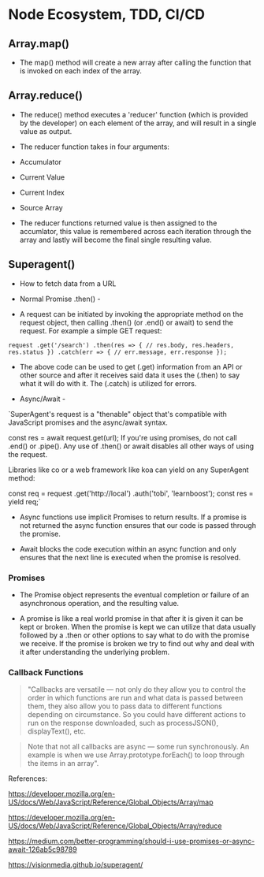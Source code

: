 # Node Ecosystem, TDD, CI/CD

## Array.map()

- The map() method will create a new array after calling the function that is invoked on each index of the array.

## Array.reduce()

- The reduce() method executes a 'reducer' function (which is provided by the developer) on each element of the array, and will result in a single value as output.

- The reducer function takes in four arguments:

* Accumulator

* Current Value

* Current Index

* Source Array

- The reducer functions returned value is then assigned to the accumlator, this value is remembered across each iteration through the array and lastly will become the final single resulting value.

## Superagent()
- How to fetch data from a URL

* Normal Promise .then() - 

- A request can be initiated by invoking the appropriate method on the request object, then calling .then() (or .end() or await) to send the request. For example a simple GET request:

 `request
   .get('/search')
   .then(res => {
      // res.body, res.headers, res.status
   })
   .catch(err => {
      // err.message, err.response
   });`

- The above code can be used to get (.get) information from an API or other source and after it receives said data it uses the (.then) to say what it will do with it.  The (.catch) is utilized for errors.

* Async/Await - 

`SuperAgent's request is a "thenable" object that's compatible with JavaScript promises and the async/await syntax.

const res = await request.get(url);
If you're using promises, do not call .end() or .pipe(). Any use of .then() or await disables all other ways of using the request.

Libraries like co or a web framework like koa can yield on any SuperAgent method:

const req = request
  .get('http://local')
  .auth('tobi', 'learnboost');
const res = yield req;`

* Async functions use implicit Promises to return results.  If a promise is not returned the async function ensures that our code is passed through the promise.

- Await blocks the code execution within an async function and only ensures that the next line is executed when the promise is resolved.


### Promises
- The Promise object represents the eventual completion or failure of an asynchronous operation, and the resulting value.

- A promise is like a real world promise in that after it is given it can be kept or broken.  When the promise is kept we can utilize that data usually followed by a .then or other options to say what to do with the promise we receive.  If the promise is broken we try to find out why and deal with it after understanding the underlying problem.

### Callback Functions

>"Callbacks are versatile — not only do they allow you to control the order in which functions are run and what data is passed between them, they also allow you to pass data to different functions depending on circumstance. So you could have different actions to run on the response downloaded, such as processJSON(), displayText(), etc.

>Note that not all callbacks are async — some run synchronously. An example is when we use Array.prototype.forEach() to loop through the items in an array".




References:

https://developer.mozilla.org/en-US/docs/Web/JavaScript/Reference/Global_Objects/Array/map

https://developer.mozilla.org/en-US/docs/Web/JavaScript/Reference/Global_Objects/Array/reduce

https://medium.com/better-programming/should-i-use-promises-or-async-await-126ab5c98789

https://visionmedia.github.io/superagent/